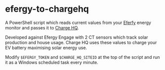 # efergy-to-chargehq

A PowerShell script which reads current values from your [Eferfy](https://efergy.com/) energy monitor and passes it to [Charge HQ](https://chargehq.net/). 

Developed against Efergy Engage with 2 CT sensors which track solar production and house usage. Charge HQ uses these values to charge your EV battery maximising solar energy use.

Modify `$EFERGY_TOKEN` and `$CHARGE_HQ_SITEID` at the top of the script and run it as a Windows scheduled task every minute.

